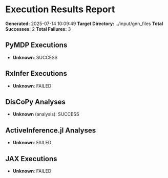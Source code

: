 # Execution Results Report

**Generated:** 2025-07-14 10:09:49
**Target Directory:** ../input/gnn_files
**Total Successes:** 2
**Total Failures:** 3

## PyMDP Executions

- **Unknown**: SUCCESS

## RxInfer Executions

- **Unknown**: FAILED

## DisCoPy Analyses

- **Unknown** (analysis): SUCCESS

## ActiveInference.jl Analyses

- **Unknown**: FAILED

## JAX Executions

- **Unknown**: FAILED

